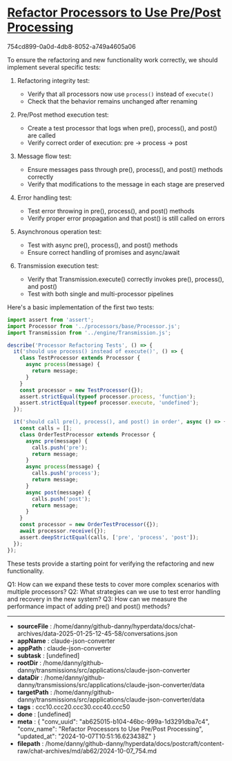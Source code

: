 # [Refactor Processors to Use Pre/Post Processing](https://claude.ai/chat/ab625015-b104-46bc-999a-1d3291dba7c4)

754cd899-0a0d-4db8-8052-a749a4605a06

 To ensure the refactoring and new functionality work correctly, we should implement several specific tests:

1. Refactoring integrity test:
   - Verify that all processors now use `process()` instead of `execute()`
   - Check that the behavior remains unchanged after renaming

2. Pre/Post method execution test:
   - Create a test processor that logs when pre(), process(), and post() are called
   - Verify correct order of execution: pre -> process -> post

3. Message flow test:
   - Ensure messages pass through pre(), process(), and post() methods correctly
   - Verify that modifications to the message in each stage are preserved

4. Error handling test:
   - Test error throwing in pre(), process(), and post() methods
   - Verify proper error propagation and that post() is still called on errors

5. Asynchronous operation test:
   - Test with async pre(), process(), and post() methods
   - Ensure correct handling of promises and async/await

6. Transmission execution test:
   - Verify that Transmission.execute() correctly invokes pre(), process(), and post()
   - Test with both single and multi-processor pipelines

Here's a basic implementation of the first two tests:

```javascript
import assert from 'assert';
import Processor from '../processors/base/Processor.js';
import Transmission from '../engine/Transmission.js';

describe('Processor Refactoring Tests', () => {
  it('should use process() instead of execute()', () => {
    class TestProcessor extends Processor {
      async process(message) {
        return message;
      }
    }
    const processor = new TestProcessor({});
    assert.strictEqual(typeof processor.process, 'function');
    assert.strictEqual(typeof processor.execute, 'undefined');
  });

  it('should call pre(), process(), and post() in order', async () => {
    const calls = [];
    class OrderTestProcessor extends Processor {
      async pre(message) {
        calls.push('pre');
        return message;
      }
      async process(message) {
        calls.push('process');
        return message;
      }
      async post(message) {
        calls.push('post');
        return message;
      }
    }
    const processor = new OrderTestProcessor({});
    await processor.receive({});
    assert.deepStrictEqual(calls, ['pre', 'process', 'post']);
  });
});
```

These tests provide a starting point for verifying the refactoring and new functionality.

Q1: How can we expand these tests to cover more complex scenarios with multiple processors?
Q2: What strategies can we use to test error handling and recovery in the new system?
Q3: How can we measure the performance impact of adding pre() and post() methods?

---

* **sourceFile** : /home/danny/github-danny/hyperdata/docs/chat-archives/data-2025-01-25-12-45-58/conversations.json
* **appName** : claude-json-converter
* **appPath** : claude-json-converter
* **subtask** : [undefined]
* **rootDir** : /home/danny/github-danny/transmissions/src/applications/claude-json-converter
* **dataDir** : /home/danny/github-danny/transmissions/src/applications/claude-json-converter/data
* **targetPath** : /home/danny/github-danny/transmissions/src/applications/claude-json-converter/data
* **tags** : ccc10.ccc20.ccc30.ccc40.ccc50
* **done** : [undefined]
* **meta** : {
  "conv_uuid": "ab625015-b104-46bc-999a-1d3291dba7c4",
  "conv_name": "Refactor Processors to Use Pre/Post Processing",
  "updated_at": "2024-10-07T10:51:16.623438Z"
}
* **filepath** : /home/danny/github-danny/hyperdata/docs/postcraft/content-raw/chat-archives/md/ab62/2024-10-07_754.md